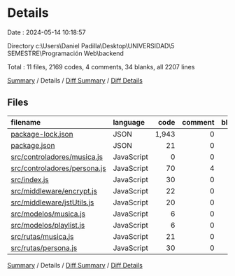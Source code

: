 # Details

Date : 2024-05-14 10:18:57

Directory c:\\Users\\Daniel Padilla\\Desktop\\UNIVERSIDAD\\5 SEMESTRE\\Programación Web\\backend

Total : 11 files,  2169 codes, 4 comments, 34 blanks, all 2207 lines

[Summary](results.md) / Details / [Diff Summary](diff.md) / [Diff Details](diff-details.md)

## Files
| filename | language | code | comment | blank | total |
| :--- | :--- | ---: | ---: | ---: | ---: |
| [package-lock.json](/package-lock.json) | JSON | 1,943 | 0 | 1 | 1,944 |
| [package.json](/package.json) | JSON | 21 | 0 | 1 | 22 |
| [src/controladores/musica.js](/src/controladores/musica.js) | JavaScript | 0 | 0 | 1 | 1 |
| [src/controladores/persona.js](/src/controladores/persona.js) | JavaScript | 70 | 4 | 7 | 81 |
| [src/index.js](/src/index.js) | JavaScript | 30 | 0 | 5 | 35 |
| [src/middleware/encrypt.js](/src/middleware/encrypt.js) | JavaScript | 22 | 0 | 2 | 24 |
| [src/middleware/jstUtils.js](/src/middleware/jstUtils.js) | JavaScript | 20 | 0 | 3 | 23 |
| [src/modelos/musica.js](/src/modelos/musica.js) | JavaScript | 6 | 0 | 4 | 10 |
| [src/modelos/playlist.js](/src/modelos/playlist.js) | JavaScript | 6 | 0 | 3 | 9 |
| [src/rutas/musica.js](/src/rutas/musica.js) | JavaScript | 21 | 0 | 2 | 23 |
| [src/rutas/persona.js](/src/rutas/persona.js) | JavaScript | 30 | 0 | 5 | 35 |

[Summary](results.md) / Details / [Diff Summary](diff.md) / [Diff Details](diff-details.md)